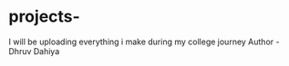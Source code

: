 # projects-
I will be uploading everything i make during my college journey 
Author - Dhruv Dahiya 
